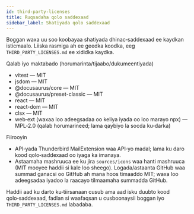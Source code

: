 ```yaml
---
id: third-party-licenses
title: Ruqsadaha qolo saddexaad
sidebar_label: Shatiyada qolo saddexaad
---
```


Boggan waxa uu soo koobayaa shatiyada dhinac‑saddexaad ee kaydkan isticmaalo. Liiska rasmiga ah ee geedka koodka, eeg `THIRD_PARTY_LICENSES.md` ee xididka kaydka.

Qalab iyo maktabado (horumarinta/tijaabo/dukumeentiyada)

- vitest — MIT
- jsdom — MIT
- @docusaurus/core — MIT
- @docusaurus/preset-classic — MIT
- react — MIT
- react-dom — MIT
- clsx — MIT
- web‑ext (waxaa loo adeegsadaa oo keliya iyada oo loo marayo npx) — MPL‑2.0 (qalab horumarineed; lama qaybiyo la socda ku‑darka)

Fiirooyin

- API‑yada Thunderbird MailExtension waa API‑yo madal; lama ku daro kood qolo‑saddexaad oo iyaga ka imanaya.
- Astaamaha mashruuca ee ku jira `sources/icons` waa hanti mashruuca (MIT mooyee haddii si kale loo sheego). Logada/astaanta GitHub waa summad ganacsi oo GitHub ah mana hoos timaaddo MIT; waxa loo adeegsadaa iyadoo la raacayo tilmaamaha summadda GitHub.

Haddii aad ku darto ku‑tiirsanaan cusub ama aad isku duubto kood qolo‑saddexaad, fadlan si waafaqsan u cusboonaysii boggan iyo `THIRD_PARTY_LICENSES.md` labadaba.
